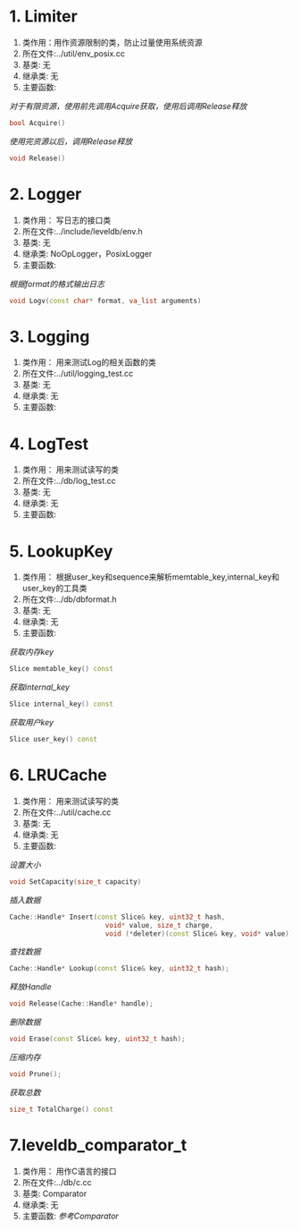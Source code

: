 # 1. Limiter
1. 类作用：用作资源限制的类，防止过量使用系统资源
2. 所在文件:../util/env_posix.cc
3. 基类: 无
4. 继承类: 无
5. 主要函数:

*对于有限资源，使用前先调用Acquire获取，使用后调用Release释放*
```cpp
bool Acquire()
```

*使用完资源以后，调用Release释放*
```cpp
void Release() 
```

# 2. Logger
1. 类作用： 写日志的接口类
2. 所在文件:../include/leveldb/env.h
3. 基类: 无
4. 继承类: NoOpLogger，PosixLogger
5. 主要函数:

*根据format的格式输出日志*
```cpp
void Logv(const char* format, va_list arguments)
```

# 3. Logging
1. 类作用： 用来测试Log的相关函数的类
2. 所在文件:../util/logging_test.cc
3. 基类: 无
4. 继承类: 无
5. 主要函数:

# 4. LogTest
1. 类作用： 用来测试读写的类
2. 所在文件:../db/log_test.cc
3. 基类: 无
4. 继承类: 无
5. 主要函数:

# 5. LookupKey
1. 类作用： 根据user_key和sequence来解析memtable_key,internal_key和user_key的工具类
2. 所在文件:../db/dbformat.h
3. 基类: 无
4. 继承类: 无
5. 主要函数:

*获取内存key*
```cpp
Slice memtable_key() const 
```

*获取internal_key*
```cpp  
Slice internal_key() const 
```
*获取用户key*
```cpp
Slice user_key() const 
```

# 6. LRUCache
1. 类作用： 用来测试读写的类
2. 所在文件:../util/cache.cc
3. 基类: 无
4. 继承类: 无
5. 主要函数:

*设置大小*
```cpp
void SetCapacity(size_t capacity) 
```

*插入数据*
```cpp
Cache::Handle* Insert(const Slice& key, uint32_t hash,
                        void* value, size_t charge,
                        void (*deleter)(const Slice& key, void* value));
```

*查找数据*
```cpp
Cache::Handle* Lookup(const Slice& key, uint32_t hash);
```

*释放Handle*
```cpp
void Release(Cache::Handle* handle);
```

*删除数据*
```cpp
void Erase(const Slice& key, uint32_t hash);
```

*压缩内存*
```cpp
void Prune();
```
  
*获取总数*
```cpp
size_t TotalCharge() const 
```


# 7.leveldb_comparator_t
1. 类作用： 用作C语言的接口
2. 所在文件:../db/c.cc
3. 基类: Comparator
4. 继承类: 无
5. 主要函数:
*参考Comparator*